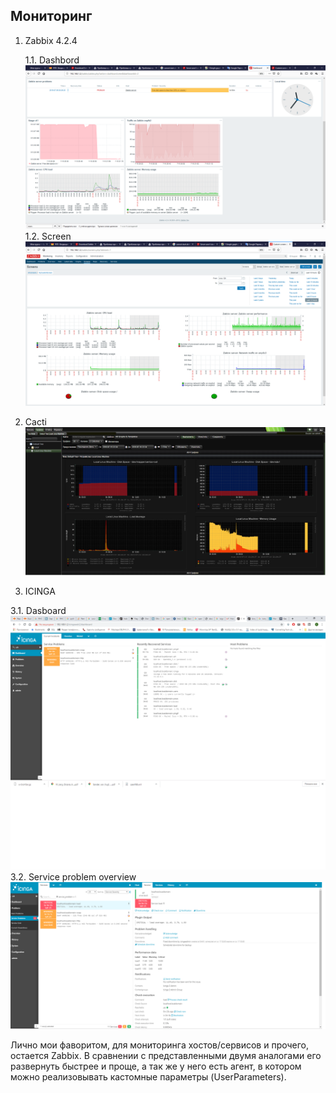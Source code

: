 ## Мониторинг
1. Zabbix 4.2.4 

    1.1. Dashbord 
![Zabbix dash](./imgs/zabbix-dash.png)
1.2. Screen
![Zabbix-custom-screen](./imgs/screen.png)

2. Cacti
![Cacti](./imgs/cacti.png)

3. ICINGA

3.1. Dasboard
![Icinga1](./imgs/icinga0.png)
3.2. Service problem overview
![Icinga1](./imgs/icinga.png)

Лично мои фаворитом, для мониторинга хостов/сервисов и прочего, остается Zabbix. В сравнении с представленными двумя аналогами его развернуть быстрее и проще, а так же у него есть агент, в котором можно реализовывать кастомные параметры (UserParameters).